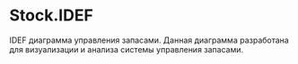 # Stock.IDEF
IDEF диаграмма управления запасами. Данная диаграмма разработана для визуализации и анализа системы управления запасами.
